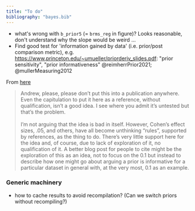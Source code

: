 ```yaml
---
title: "To do"
bibliography: "bayes.bib"
---
```


- what's wrong with `b_prior5` (= `brms_reg` in figure)? Looks reasonable, don't understand why the slope would be weird ...
- Find good test for 'information gained by data' (i.e. prior/post comparison metric), e.g. https://www.princeton.edu/~umueller/priorderiv_slides.pdf: "prior sensitivity", "prior informativeness" @reimherrPrior2021; @mullerMeasuring2012

From [here](https://statmodeling.stat.columbia.edu/2019/08/10/for-each-parameter-or-other-qoi-compare-the-posterior-sd-to-the-prior-sd-if-the-posterior-sd-for-any-parameter-or-qoi-is-more-than-0-1-times-the-prior-sd-then-print-out-a-note-the-prior-dist/#comments)

> Andrew, please, please don’t put this into a publication anywhere. Even the capitulation to put it here as a reference, without qualification, isn’t a good idea. I see where you admit it’s untested but that’s the problem.<br><br>
> I’m not arguing that the idea is bad in itself. However, Cohen’s effect sizes, .05, and others, have all become unthinking “rules”, supported by references, as the thing to do. There’s very little support here for the idea and, of course, due to lack of exploration of it, no qualification of it. A better blog post for people to cite might be the exploration of this as an idea, not to focus on the 0.1 but instead to describe how one might go about arguing a prior is informative for a particular dataset in general with, at the very most, 0.1 as an example.

### Generic machinery

- how to cache results to avoid recompilation? (Can we switch priors without recompiling?)
